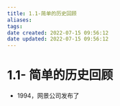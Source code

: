```yaml
---
title: 1.1-简单的历史回顾
aliases: 
tags: 
date created: 2022-07-15 09:56:12
date updated: 2022-07-15 09:56:12
---
```


# 1.1- 简单的历史回顾
- 1994，网景公司发布了